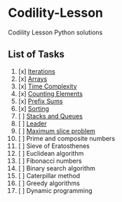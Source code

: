 # Codility-Lesson
Codility Lesson Python solutions

## List of Tasks
1. [x] [Iterations](https://github.com/tanyinghui/Codility-Lesson/tree/master/Lesson%201)
2. [x] [Arrays](https://github.com/tanyinghui/Codility-Lesson/tree/master/Lesson%202)
3. [x] [Time Complexity](https://github.com/tanyinghui/Codility-Lesson/tree/master/Lesson%203)
4. [x] [Counting Elements](https://github.com/tanyinghui/Codility-Lesson/tree/master/Lesson%204)
5. [x] [Prefix Sums](https://github.com/tanyinghui/Codility-Lesson/tree/master/Lesson%205)
6. [x] [Sorting](https://github.com/tanyinghui/Codility-Lesson/tree/master/Lesson%206)
7. [ ] [Stacks and Queues](https://github.com/tanyinghui/Codility-Lesson/tree/master/Lesson%207)
8. [ ] [Leader](https://github.com/tanyinghui/Codility-Lesson/tree/master/Lesson%208)
9. [ ] [Maximum slice problem](https://github.com/tanyinghui/Codility-Lesson/tree/master/Lesson%208)
10. [ ] Prime and composite numbers
11. [ ] Sieve of Eratosthenes
12. [ ] Euclidean algorithm
13. [ ] Fibonacci numbers
14. [ ] Binary search algorithm
15. [ ] Caterpillar method
16. [ ] Greedy algorithms
17. [ ] Dynamic programming